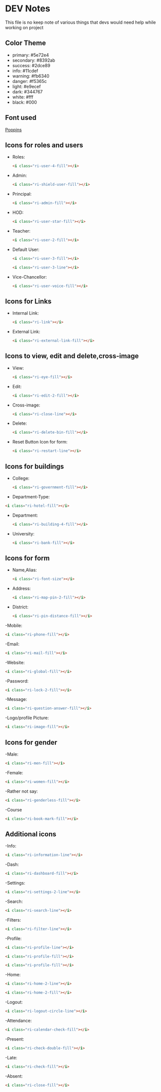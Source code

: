 # DEV Notes

This file is no keep note of various things that devs would need help while working on project

## Color Theme

- primary: #5e72e4
- secondary: #8392ab
- success: #2dce89
- info: #11cdef
- warning: #fb6340
- danger: #f5365c
- light: #e9ecef
- dark: #344767
- white: #fff
- black: #000

## Font used

[Poppins](https://fonts.google.com/specimen/Poppins?query=poppins)

## Icons for roles and users

- Roles:

  ```html
  <i class="ri-user-4-fill"></i>
  ```

- Admin:

  ```html
  <i class="ri-shield-user-fill"></i>
  ```

- Principal:

  ```html
  <i class="ri-admin-fill"></i>
  ```

- HOD:

  ```html
  <i class="ri-user-star-fill"></i>
  ```

- Teacher:

  ```html
  <i class="ri-user-2-fill"></i>
  ```

- Default User:

  ```html
  <i class="ri-user-3-fill"></i>
  ```

  ```html
  <i class="ri-user-3-line"></i>
  ```

- Vice-Chancellor:

  ```html
  <i class="ri-user-voice-fill"></i>
  ```

## Icons for Links

- Internal Link:

  ```html
  <i class="ri-link"></i>
  ```

- External Link:

  ```html
  <i class="ri-external-link-fill"></i>
  ```

## Icons to view, edit and delete,cross-image

- View:

  ```html
  <i class="ri-eye-fill"></i>
  ```

- Edit:

  ```html
  <i class="ri-edit-2-fill"></i>
  ```

- Cross-image:

  ```html
  <i class="ri-close-line"></i>
  ```

- Delete:

  ```html
  <i class="ri-delete-bin-fill"></i>
  ```

- Reset Button Icon for form:

  ```html
  <i class="ri-restart-line"></i>
  ```

## Icons for buildings

- College:

  ```html
  <i class="ri-government-fill"></i>
  ```

- Department-Type:

```html
<i class="ri-hotel-fill"></i>
```

- Department:

  ```html
  <i class="ri-building-4-fill"></i>
  ```

- University:

  ```html
  <i class="ri-bank-fill"></i>
  ```

## Icons for form

- Name,Alias:

  ```html
  <i class="ri-font-size"></i>
  ```

- Address:

  ```html
  <i class="ri-map-pin-2-fill"></i>
  ```

- District:

  ```html
  <i class="ri-pin-distance-fill"></i>
  ```

-Mobile:

```html
<i class="ri-phone-fill"></i>
```

-Email:

```html
<i class="ri-mail-fill"></i>
```

-Website:

```html
<i class="ri-global-fill"></i>
```

-Password:

```html
<i class="ri-lock-2-fill"></i>
```

-Message:

```html
<i class="ri-question-answer-fill"></i>
```

-Logo/profile Picture:

```html
<i class="ri-image-fill"></i>
```

## Icons for gender

-Male:

```html
<i class="ri-men-fill"></i>
```

-Female:

```html
<i class="ri-women-fill"></i>
```

-Rather not say:

```html
<i class="ri-genderless-fill"></i>
```

-Course

```html
<i class="ri-book-mark-fill"></i>
```

## Additional icons

-Info:

```html
<i class="ri-information-line"></i>
```

-Dash:

```html
<i class="ri-dashboard-fill"></i>
```

-Settings:

```html
<i class="ri-settings-2-line"></i>
```

-Search:

```html
<i class="ri-search-line"></i>
```

-Filters:

```html
<i class="ri-filter-line"></i>
```

-Profile:

```html
<i class="ri-profile-line"></i>
```

```html
<i class="ri-profile-fill"></i>
```

```html
<i class="ri-profile-fill"></i>
```

-Home:

```html
<i class="ri-home-2-line"></i>
```

```html
<i class="ri-home-2-fill"></i>
```

-Logout:

```html
<i class="ri-logout-circle-line"></i>
```

-Attendance:

```html
<i class="ri-calendar-check-fill"></i>
```

-Present:

```html
<i class="ri-check-double-fill"></i>
```

-Late:

```html
<i class="ri-check-fill"></i>
```

-Absent:

```html
<i class="ri-close-fill"></i>
```
